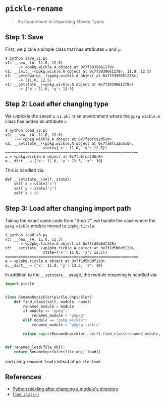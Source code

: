 # `pickle-rename`

> An Experiment in Unpickling Moved Types

## Step 1: Save

First, we pickle a simple class that has attributes `x` and `y`:

```
$ python save_v1.py
v1: __new__(A, 11.0, 12.5)
      -> <ppkg.wickle.A object at 0x7f3939661278>
v1: __init__(<ppkg.wickle.A object at 0x7f3939661278>, 11.0, 12.5)
v1: __getnewargs__(<ppkg.wickle.A object at 0x7f3939661278>)
      -> (11.0, 12.5)
v1: __getstate__(<ppkg.wickle.A object at 0x7f3939661278>)
      -> {'x': 11.0, 'y': 12.5}
```

## Step 2: Load after changing type

We unpickle the saved `a.v1.pkl` in an environment where the
`ppkg.wickle.A` class has added an attribute `z`:

```
$ python load_v2.py
v2: __new__(A, 11.0, 12.5)
    --> <ppkg.wickle.A object at 0x7fa6fca2d5c0>
v2: __setstate__(<ppkg.wickle.A object at 0x7fa6fca2d5c0>,
                 state={'x': 11.0, 'y': 12.5})
============================================================
a = <ppkg.wickle.A object at 0x7fa6fca2d5c0>
a.__dict__ = {'x': 11.0, 'y': 12.5, 'z': 10}
```

This is handled via:

```python
def __setstate__(self, state):
    self.x = state["x"]
    self.y = state["y"]
    self.z = 10
```

## Step 3: Load after changing import path

Taking the exact same code from "Step 2", we handle the case where the
`ppkg.wickle` module moved to `p2pkg.tickle`:

```
$ python load_v3.py
v3: __new__(A, 11.0, 12.5)
      -> <p2pkg.tickle.A object at 0x7f1d5b0df128>
v3: __setstate__(<p2pkg.tickle.A object at 0x7f1d5b0df128>,
                 state={'x': 11.0, 'y': 12.5})
============================================================
a = <p2pkg.tickle.A object at 0x7f1d5b0df128>
a.__dict__ = {'x': 11.0, 'y': 12.5, 'z': 10}
```

In addition to the `__setstate__` usage, the module renaming is handled via:

```python
import pickle


class RenameUnpickler(pickle.Unpickler):
    def find_class(self, module, name):
        renamed_module = module
        if module == "ppkg":
            renamed_module = "p2pkg"
        elif module == "ppkg.wickle":
            renamed_module = "p2pkg.tickle"

        return super(RenameUnpickler, self).find_class(renamed_module, name)


def renamed_load(file_obj):
    return RenameUnpickler(file_obj).load()
```

and using `renamed_load` instead of `pickle.load`.

## References

- [Python pickling after changing a module's directory][1]
- [`find_class()`][2]

[1]: https://stackoverflow.com/q/2121874/1068170
[2]: https://docs.python.org/3/library/pickle.html#pickle.Unpickler.find_class
